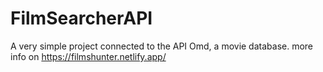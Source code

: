 # FilmSearcherAPI
A very simple project connected to the API Omd, a movie database.
more info on https://filmshunter.netlify.app/

